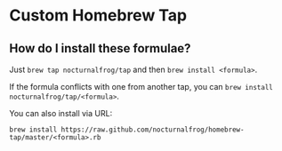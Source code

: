 Custom Homebrew Tap
===================

How do I install these formulae?
--------------------------------
Just `brew tap nocturnalfrog/tap` and then `brew install <formula>`.

If the formula conflicts with one from another tap, you can `brew install nocturnalfrog/tap/<formula>`.

You can also install via URL:

```
brew install https://raw.github.com/nocturnalfrog/homebrew-tap/master/<formula>.rb
```
